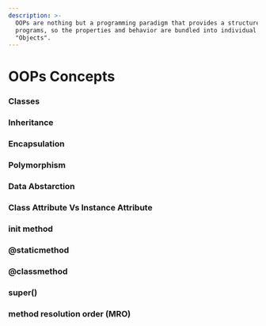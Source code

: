 ```yaml
---
description: >-
  OOPs are nothing but a programming paradigm that provides a structure for
  programs, so the properties and behavior are bundled into individual
  "Objects".
---
```


# OOPs Concepts

### Classes

### Inheritance

### Encapsulation

### Polymorphism

### Data Abstarction

### Class Attribute Vs Instance Attribute

### init method

### @staticmethod&#x20;

### @classmethod&#x20;

### super()

### method resolution order (MRO)
